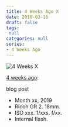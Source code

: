 ```yaml
---
title: 4 Weeks Ago X
date: 2018-03-16
draft: false
tags:
 null
categories: null
series: 
- 4 Weeks Ago
---
```

![4 Weeks X](/posts/4weeksX.jpg)

[4 weeks ago](https://light-transmuter.netlify.com/posts/4weeks/):

blog post

* Month xx, 2019
* Ricoh GR 2. 18mm.
* ISO xxx. 1/xxs. f/xx.
* Internal flash.

